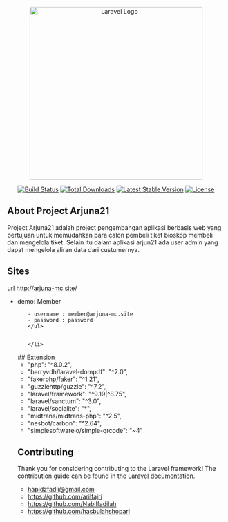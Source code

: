 <p align="center"><a href="https://laravel.com" target="_blank"><img src="https://raw.githubusercontent.com/laravel/art/master/logo-lockup/5%20SVG/2%20CMYK/1%20Full%20Color/laravel-logolockup-cmyk-red.svg" width="400" alt="Laravel Logo"></a></p>

<p align="center">
<a href="https://travis-ci.org/laravel/framework"><img src="https://travis-ci.org/laravel/framework.svg" alt="Build Status"></a>
<a href="https://packagist.org/packages/laravel/framework"><img src="https://img.shields.io/packagist/dt/laravel/framework" alt="Total Downloads"></a>
<a href="https://packagist.org/packages/laravel/framework"><img src="https://img.shields.io/packagist/v/laravel/framework" alt="Latest Stable Version"></a>
<a href="https://packagist.org/packages/laravel/framework"><img src="https://img.shields.io/packagist/l/laravel/framework" alt="License"></a>
</p>

## About Project Arjuna21

Project Arjuna21 adalah project pengembangan aplikasi berbasis web yang bertujuan untuk memudahkan para calon pembeli tiket bioskop membeli dan mengelola tiket. Selain itu dalam aplikasi arjun21 ada user admin yang dapat mengelola aliran data dari custumernya.

## Sites
url <a href="http://arjuna-mc.site/">http://arjuna-mc.site/</a>
<ul>
    <li>
    demo: Member
     <ul>
    
    - username : member@arjuna-mc.site
    - password : password
    </ul>
        
        
    </li>
</ul>
## Extension

- "php": "^8.0.2",
- "barryvdh/laravel-dompdf": "^2.0",
- "fakerphp/faker": "^1.21",
- "guzzlehttp/guzzle": "^7.2",
- "laravel/framework": "^9.19|^8.75",
- "laravel/sanctum": "^3.0",
- "laravel/socialite": "*",
-  "midtrans/midtrans-php": "^2.5",
-  "nesbot/carbon": "^2.64",
-  "simplesoftwareio/simple-qrcode": "~4"

## Contributing

Thank you for considering contributing to the Laravel framework! The contribution guide can be found in the [Laravel documentation](https://laravel.com/docs/contributions).

- hapidzfadli@gmail.com
- https://github.com/arilfajri
- https://github.com/Nabilfadilah
- https://github.com/hasbulahshopari

